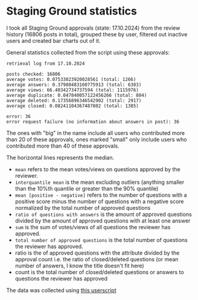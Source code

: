 # Staging Ground statistics

I took all Staging Ground approvals (state: 17.10.2024) from the review history (16806 posts in total), grouped these by user, filtered out inactive users and created bar charts out of it.

General statistics collected from the script using these approvals:
```none
retrieval log from 17.10.2024

posts checked: 16806
average votes: 0.07533023920028561 (total: 1266)
average answers: 0.37980483160775913 (total: 6383)
average views: 66.40342734737594 (total: 1115976)
average duplicate: 0.047840057122456266 (total: 804)
average deleted: 0.17356896346542902 (total: 2917)
average closed: 0.08241104367487802 (total: 1385)

error: 36
error request failure (no information about answers in post): 36
```

The ones with "big" in the name include all users who contributed more than 20 of these approvals, ones marked "small" only include users who contributed more than 40 of these approvals.

The horizontal lines represents the median.

- `mean` refers to the mean votes/views on questions approved by the reviewer.
- `interquantile mean` is the mean excluding outliers (anything smaller than the 10%th quantile or greater than the 90% quantile)
- `mean [positive - negative]` refers to the number of questions with a positive score minus the number of questions with a negative score normalized by the total number of approved questions
- `ratio of questions with answers` is the amount of approved questions divided by the amount of approved questions with at least one answer
- `sum` is the sum of votes/views of all questions the reviewer has approved.
- `total number of approved questions` is the total number of questions the reviewer has approved.
- ratio is the of approved questions with the attribute divided by the approval count i.e. the ratio of closed/deleted questions (or mean number of answers, I know the title doesn't fit here)
- count is the total number of closed/deleted questions or answers to questions the reviewer has approved

The data was collected using [this userscript](https://github.com/danthe1st/SO-Userscripts/?tab=readme-ov-file#approved-staging-ground-review-statistics)
